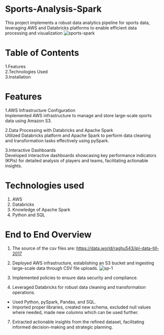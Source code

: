# Sports-Analysis-Spark
This project implements a robust data analytics pipeline for sports data, leveraging AWS and Databricks platforms to enable efficient data processing and visualization
![sports-spark](https://github.com/ParvaM/Sports-Analysis-Spark/assets/61366663/e3153e2d-050d-460e-839f-f78fc662fab8)

# Table of Contents
1.Features  
2.Technologies Used  
3.Installation  

# Features
1.AWS Infrastructure Configuration  
Implemented AWS infrastructure to manage and store large-scale sports data using Amazon S3.  

2.Data Processing with Databricks and Apache Spark  
Utilized Databricks platform and Apache Spark to perform data cleaning and transformation tasks effectively using pySpark.  

3.Interactive Dashboards  
Developed interactive dashboards showcasing key performance indicators (KPIs) for detailed analysis of players and teams, facilitating actionable insights.

# Technologies used
1. AWS 
2. Databricks 
3. Knowledge of Apache Spark
4. Python and SQL

# End to End Overview  
1. The source of the csv files are: https://data.world/raghu543/ipl-data-till-2017
2. Deployed AWS infrastructure, establishing an S3 bucket and ingesting large-scale data through CSV file uploads.
   ![sp-1](https://github.com/ParvaM/Sports-Analysis-Spark/assets/61366663/78d07aac-7b0b-4ecb-b77f-12b29481ce34)

3. Implemented policies to ensure data security and compliance.  
5. Leveraged Databricks for robust data cleaning and transformation operations.  
  - Used Python, pySpark, Pandas, and SQL.
  - Imported proper libraries, created new schema, excluded null values where needed, made new columns which can be used further. 
7. Extracted actionable insights from the refined dataset, facilitating informed decision-making and strategic planning.
